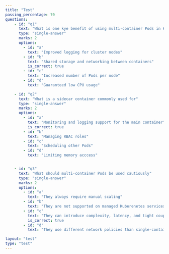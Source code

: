 ```yaml
---
title: "Test"
passing_percentage: 70
questions:
    - id: "q1"
      text: "What is one kye benefit of using multi-container Pods in Kubernetes ?"
      type: "single-answer"
      marks: 2
      options:
        - id: "a"
          text: "Improved logging for cluster nodes"
        - id: "b"
          text: "Shared storage and networking between containers"
          is_correct: true
        - id: "c"
          text: "Increased number of Pods per node"
        - id: "d"
          text: "Guaranteed low CPU usage"

    - id: "q2"
      text: "What is a sidecar container commonly used for"
      type: "single-answer"
      marks: 2
      options:
        - id: "a"
          text: "Monitoring and logging support for the main container"
          is_correct: true
        - id: "b"
          text: "Managing RBAC roles"
        - id: "c"
          text: "Scheduling other Pods"
        - id: "d"
          text: "Limiting memory acccess"


    - id: "q3"
      text: "What should multi-container Pods be used cautiously"
      type: "single-answer"
      marks: 2
      options:
        - id: "a"
          text: "They always require manual scaling"
        - id: "b"
          text: "They are not supported on managed Kuberenetes services"
        - id: "c"
          text: "They can introduce complexity, latency, and tight coupling"
          is_correct: true
        - id: "d"
          text: "They use different network policies than single-container Pods"

layout: "test"
type: "test"
---
```

